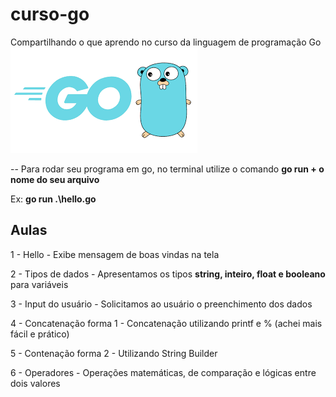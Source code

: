 # curso-go


Compartilhando o que aprendo no curso da linguagem de programação Go ![Go](.\images\go.png)

-- Para rodar seu programa em go, no terminal utilize o comando **go run + o nome do seu arquivo**

Ex: **go run .\hello.go**

<h2> Aulas </h2>

1 - Hello 
    - Exibe mensagem de boas vindas na tela

2 - Tipos de dados
    - Apresentamos os tipos **string, inteiro, float e booleano** para variáveis    

3 - Input do usuário
    - Solicitamos ao usuário o preenchimento dos dados

4 - Concatenação forma 1
    - Concatenação utilizando printf e % (achei mais fácil e prático)

5 - Contenação forma 2
    - Utilizando String Builder

6 - Operadores
    - Operações matemáticas, de comparação e lógicas entre dois valores